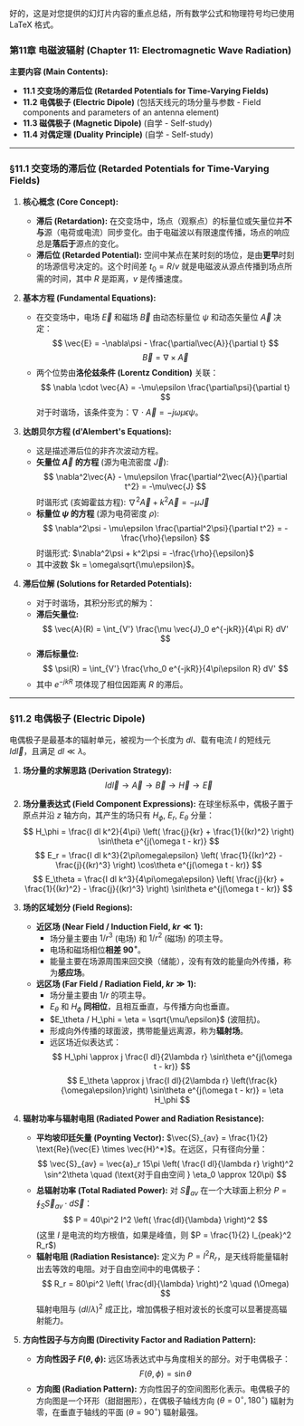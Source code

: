 好的，这是对您提供的幻灯片内容的重点总结，所有数学公式和物理符号均已使用 LaTeX 格式。

### **第11章 电磁波辐射 (Chapter 11: Electromagnetic Wave Radiation)**

**主要内容 (Main Contents):**
*   **11.1 交变场的滞后位 (Retarded Potentials for Time-Varying Fields)**
*   **11.2 电偶极子 (Electric Dipole)** (包括天线元的场分量与参数 - Field components and parameters of an antenna element)
*   **11.3 磁偶极子 (Magnetic Dipole)** (自学 - Self-study)
*   **11.4 对偶定理 (Duality Principle)** (自学 - Self-study)

---

### **§11.1 交变场的滞后位 (Retarded Potentials for Time-Varying Fields)**

1.  **核心概念 (Core Concept):**
    *   **滞后 (Retardation):** 在交变场中，场点（观察点）的标量位或矢量位并**不与**源（电荷或电流）同步变化。由于电磁波以有限速度传播，场点的响应总是**落后于**源点的变化。
    *   **滞后位 (Retarded Potential):** 空间中某点在某时刻的场位，是由**更早**时刻的场源信号决定的。这个时间差 $t_0 = R/v$ 就是电磁波从源点传播到场点所需的时间，其中 $R$ 是距离，$v$ 是传播速度。

2.  **基本方程 (Fundamental Equations):**
    *   在交变场中，电场 $\vec{E}$ 和磁场 $\vec{B}$ 由动态标量位 $\psi$ 和动态矢量位 $\vec{A}$ 决定：
        $$ \vec{E} = -\nabla\psi - \frac{\partial\vec{A}}{\partial t} $$
        $$ \vec{B} = \nabla \times \vec{A} $$
    *   两个位势由**洛伦兹条件 (Lorentz Condition)** 关联：
        $$ \nabla \cdot \vec{A} = -\mu\epsilon \frac{\partial\psi}{\partial t} $$
        对于时谐场，该条件变为：$\nabla \cdot \vec{A} = -j\omega\mu\epsilon\psi$。

3.  **达朗贝尔方程 (d'Alembert's Equations):**
    *   这是描述滞后位的非齐次波动方程。
    *   **矢量位 $\vec{A}$ 的方程** (源为电流密度 $\vec{J}$):
        $$ \nabla^2\vec{A} - \mu\epsilon \frac{\partial^2\vec{A}}{\partial t^2} = -\mu\vec{J} $$
        时谐形式 (亥姆霍兹方程): $\nabla^2\vec{A} + k^2\vec{A} = -\mu\vec{J}$
    *   **标量位 $\psi$ 的方程** (源为电荷密度 $\rho$):
        $$ \nabla^2\psi - \mu\epsilon \frac{\partial^2\psi}{\partial t^2} = -\frac{\rho}{\epsilon} $$
        时谐形式: $\nabla^2\psi + k^2\psi = -\frac{\rho}{\epsilon}$
    *   其中波数 $k = \omega\sqrt{\mu\epsilon}$。

4.  **滞后位解 (Solutions for Retarded Potentials):**
    *   对于时谐场，其积分形式的解为：
    *   **滞后矢量位:**
        $$ \vec{A}(R) = \int_{V'} \frac{\mu \vec{J}_0 e^{-jkR}}{4\pi R} dV' $$
    *   **滞后标量位:**
        $$ \psi(R) = \int_{V'} \frac{\rho_0 e^{-jkR}}{4\pi\epsilon R} dV' $$
    *   其中 $e^{-jkR}$ 项体现了相位因距离 $R$ 的滞后。

---

### **§11.2 电偶极子 (Electric Dipole)**

电偶极子是最基本的辐射单元，被视为一个长度为 $dl$、载有电流 $I$ 的短线元 $I d\vec{l}$，且满足 $dl \ll \lambda$。

1.  **场分量的求解思路 (Derivation Strategy):**
    $$ I d\vec{l} \rightarrow \vec{A} \rightarrow \vec{B} \rightarrow \vec{H} \rightarrow \vec{E} $$

2.  **场分量表达式 (Field Component Expressions):**
    在球坐标系中，偶极子置于原点并沿 $z$ 轴方向，其产生的场只有 $H_\phi$, $E_r$, $E_\theta$ 分量：
    $$ H_\phi = \frac{I dl k^2}{4\pi} \left( \frac{j}{kr} + \frac{1}{(kr)^2} \right) \sin\theta e^{j(\omega t - kr)} $$
    $$ E_r = \frac{I dl k^3}{2\pi\omega\epsilon} \left( \frac{1}{(kr)^2} - \frac{j}{(kr)^3} \right) \cos\theta e^{j(\omega t - kr)} $$
    $$ E_\theta = \frac{I dl k^3}{4\pi\omega\epsilon} \left( \frac{j}{kr} + \frac{1}{(kr)^2} - \frac{j}{(kr)^3} \right) \sin\theta e^{j(\omega t - kr)} $$

3.  **场的区域划分 (Field Regions):**
    *   **近区场 (Near Field / Induction Field, $kr \ll 1$):**
        *   场分量主要由 $1/r^3$ (电场) 和 $1/r^2$ (磁场) 的项主导。
        *   电场和磁场相位**相差 $90^\circ$**。
        *   能量主要在场源周围来回交换（储能），没有有效的能量向外传播，称为**感应场**。
    *   **远区场 (Far Field / Radiation Field, $kr \gg 1$):**
        *   场分量主要由 $1/r$ 的项主导。
        *   $E_\theta$ 和 $H_\phi$ **同相位**，且相互垂直，与传播方向也垂直。
        *   $E_\theta / H_\phi = \eta = \sqrt{\mu/\epsilon}$ (波阻抗)。
        *   形成向外传播的球面波，携带能量远离源，称为**辐射场**。
        *   远区场近似表达式：
            $$ H_\phi \approx j \frac{I dl}{2\lambda r} \sin\theta e^{j(\omega t - kr)} $$
            $$ E_\theta \approx j \frac{I dl}{2\lambda r} \left(\frac{k}{\omega\epsilon}\right) \sin\theta e^{j(\omega t - kr)} = \eta H_\phi $$

4.  **辐射功率与辐射电阻 (Radiated Power and Radiation Resistance):**
    *   **平均坡印廷矢量 (Poynting Vector):** $\vec{S}_{av} = \frac{1}{2} \text{Re}(\vec{E} \times \vec{H}^*)$。在远区，只有径向分量：
        $$ \vec{S}_{av} = \vec{a}_r 15\pi \left( \frac{I dl}{\lambda r} \right)^2 \sin^2\theta \quad (\text{对于自由空间 } \eta_0 \approx 120\pi) $$
    *   **总辐射功率 (Total Radiated Power):** 对 $\vec{S}_{av}$ 在一个大球面上积分 $P = \oint_S \vec{S}_{av} \cdot d\vec{S}$：
        $$ P = 40\pi^2 I^2 \left( \frac{dl}{\lambda} \right)^2 $$
        (这里 $I$ 是电流的均方根值，如果是峰值，则 $P = \frac{1}{2} I_{peak}^2 R_r$)
    *   **辐射电阻 (Radiation Resistance):** 定义为 $P = I^2 R_r$，是天线将能量辐射出去等效的电阻。对于自由空间中的电偶极子：
        $$ R_r = 80\pi^2 \left( \frac{dl}{\lambda} \right)^2 \quad (\Omega) $$
        辐射电阻与 $(dl/\lambda)^2$ 成正比，增加偶极子相对波长的长度可以显著提高辐射能力。

5.  **方向性因子与方向图 (Directivity Factor and Radiation Pattern):**
    *   **方向性因子 $F(\theta, \phi)$:** 远区场表达式中与角度相关的部分。对于电偶极子：
        $$ F(\theta, \phi) = \sin\theta $$
    *   **方向图 (Radiation Pattern):** 方向性因子的空间图形化表示。电偶极子的方向图是一个环形（甜甜圈形），在偶极子轴线方向 ($\theta=0^\circ, 180^\circ$) 辐射为零，在垂直于轴线的平面 ($\theta=90^\circ$) 辐射最强。